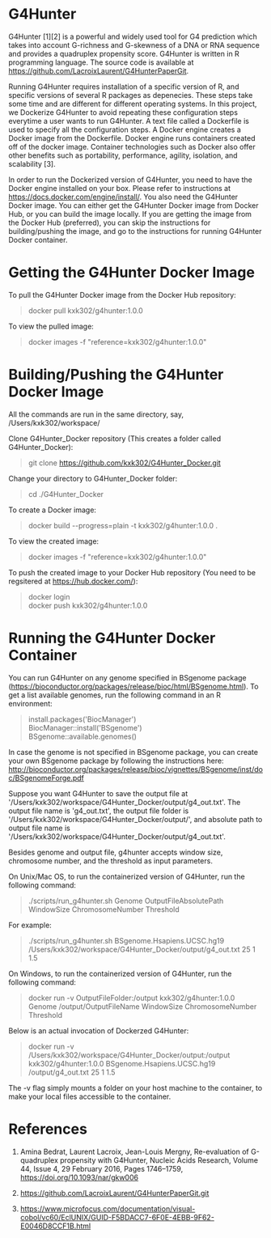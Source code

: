 # G4Hunter

G4Hunter [1][2] is a powerful and widely used tool for G4 prediction which takes into account G-richness and G-skewness of a DNA or
RNA sequence and provides a quadruplex propensity score. G4Hunter is written in R programming language. The source code is
available at https://github.com/LacroixLaurent/G4HunterPaperGit.

Running G4Hunter requires installation of a specific version of R, and specific versions of several R packages as depenecies. These
steps take some time and are different for different operating systems. In this project, we Dockerize G4Hunter to avoid repeating
these configuration steps everytime a user wants to run G4Hunter. A text file called a Dockerfile is used to specify all the
configuration steps. A Docker engine creates a Docker image from the Dockerfile. Docker engine runs containers created off of the
docker image. Container technologies such as Docker also offer other benefits such as portability, performance, agility, isolation,
and scalability [3].

In order to run the Dockerized version of G4Hunter, you need to have the Docker engine installed on your box. Please refer to
instructions at https://docs.docker.com/engine/install/. You also need the G4Hunter Docker image. You can either get the G4Hunter
Docker image from Docker Hub, or you can build the image locally. If you are getting the image from the Docker Hub (preferred),
you can skip the instructions for building/pushing the image, and go to the instructions for running G4Hunter Docker container.

# Getting the G4Hunter Docker Image

To pull the G4Hunter Docker image from the Docker Hub repository:
> docker pull kxk302/g4hunter:1.0.0

To view the pulled image:
> docker images -f "reference=kxk302/g4hunter:1.0.0"

# Building/Pushing the G4Hunter Docker Image

All the commands are run in the same directory, say, /Users/kxk302/workspace/

Clone G4Hunter_Docker repository (This creates a folder called G4Hunter_Docker):
> git clone https://github.com/kxk302/G4Hunter_Docker.git

Change your directory to G4Hunter_Docker folder:
> cd ./G4Hunter_Docker

To create a Docker image:
> docker build --progress=plain -t kxk302/g4hunter:1.0.0 .

To view the created image:
> docker images -f "reference=kxk302/g4hunter:1.0.0"

To push the created image to your Docker Hub repository (You need to be regsitered at https://hub.docker.com/):
> docker login\
> docker push kxk302/g4hunter:1.0.0

# Running the G4Hunter Docker Container

You can run G4Hunter on any genome specified in BSgenome package (https://bioconductor.org/packages/release/bioc/html/BSgenome.html).
To get a list available genomes, run the following command in an R environment:

> install.packages('BiocManager')\
> BiocManager::install('BSgenome')\
> BSgenome::available.genomes()

In case the genome is not specified in BSgenome package, you can create your own BSgenome package by following the instructions here: http://bioconductor.org/packages/release/bioc/vignettes/BSgenome/inst/doc/BSgenomeForge.pdf

Suppose you want G4Hunter to save the output file at '/Users/kxk302/workspace/G4Hunter_Docker/output/g4_out.txt'. The output file
name is 'g4_out.txt', the output file folder is '/Users/kxk302/workspace/G4Hunter_Docker/output/', and absolute path
to output file name is '/Users/kxk302/workspace/G4Hunter_Docker/output/g4_out.txt'.

Besides genome and output file, g4hunter accepts window size, chromosome number, and the threshold as input parameters.

On Unix/Mac OS, to run the containerized version of G4Hunter, run the following command:
> ./scripts/run_g4hunter.sh Genome OutputFileAbsolutePath WindowSize ChromosomeNumber Threshold

For example:

> ./scripts/run_g4hunter.sh BSgenome.Hsapiens.UCSC.hg19 /Users/kxk302/workspace/G4Hunter_Docker/output/g4_out.txt 25 1 1.5

On Windows, to run the containerized version of G4Hunter, run the following command:

> docker run -v OutputFileFolder:/output kxk302/g4hunter:1.0.0 Genome /output/OutputFileName WindowSize ChromosomeNumber Threshold

Below is an actual invocation of Dockerzed G4Hunter:

> docker run -v /Users/kxk302/workspace/G4Hunter_Docker/output:/output kxk302/g4hunter:1.0.0 BSgenome.Hsapiens.UCSC.hg19 /output/g4_out.txt 25 1 1.5

The -v flag simply mounts a folder on your host machine to the container, to make your local files accessible to the container.

# References

1. Amina Bedrat, Laurent Lacroix, Jean-Louis Mergny, Re-evaluation of G-quadruplex propensity with G4Hunter, Nucleic Acids Research, Volume 44, Issue 4, 29 February 2016, Pages 1746–1759, https://doi.org/10.1093/nar/gkw006
   
2. https://github.com/LacroixLaurent/G4HunterPaperGit.git

3. https://www.microfocus.com/documentation/visual-cobol/vc60/EclUNIX/GUID-F5BDACC7-6F0E-4EBB-9F62-E0046D8CCF1B.html
